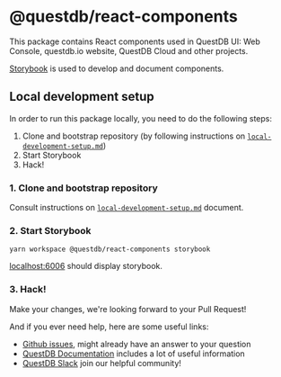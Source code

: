 # @questdb/react-components

This package contains React components used in QuestDB UI: Web Console,
questdb.io website, QuestDB Cloud and other projects.

[Storybook](https://storybook.js.org/) is used to develop and document components.

## Local development setup

In order to run this package locally, you need to do the following steps:

1. Clone and bootstrap repository (by following instructions on [`local-development-setup.md`](../docs/local-development-setup.md)) 
2. Start Storybook
3. Hack!

### 1. Clone and bootstrap repository

Consult instructions on [`local-development-setup.md`](../docs/local-development-setup.md) document.

### 2. Start Storybook

```
yarn workspace @questdb/react-components storybook
```

[localhost:6006](http://localhost:6006) should display storybook.

### 3. Hack!

Make your changes, we're looking forward to your Pull Request!

And if you ever need help, here are some useful links:

* [Github issues](https://github.com/questdb/ui/issues), might already have an answer to your question
* [QuestDB Documentation](https://questdb.io/docs/) includes a lot of useful information
* [QuestDB Slack](https://slack.questdb.io/) join our helpful community!
